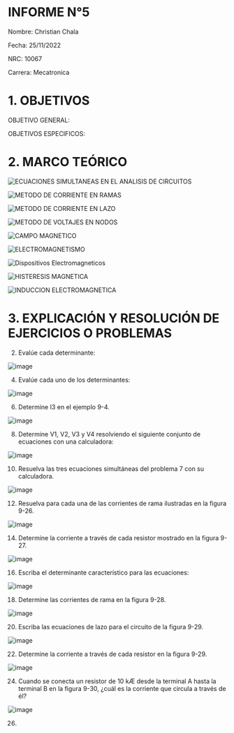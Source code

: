# INFORME N°5
Nombre: Christian Chala

Fecha: 25/11/2022

NRC: 10067

Carrera: Mecatronica

# 1.  OBJETIVOS

OBJETIVO GENERAL:

OBJETIVOS ESPECIFICOS:

# 2.	MARCO TEÓRICO 

![ECUACIONES SIMULTANEAS EN EL ANALISIS DE CIRCUITOS](https://user-images.githubusercontent.com/117959424/209372900-4b617608-0135-4da9-a609-0d0cc3475e9b.png)

![METODO DE CORRIENTE EN RAMAS ](https://user-images.githubusercontent.com/117959424/209374330-b27b7642-4c67-404e-9e8a-471af7c61a51.png)

![METODO DE CORRIENTE EN LAZO](https://user-images.githubusercontent.com/117959424/209380649-51aab013-0cc3-4d32-8b19-815137075ca6.png)

![METODO DE VOLTAJES EN NODOS](https://user-images.githubusercontent.com/117959424/209391515-06cf877e-3c5e-4377-9e8a-0de18d4bac92.png)

![CAMPO MAGNETICO](https://user-images.githubusercontent.com/117959424/209394065-5aec4b50-ae83-4f03-be80-cd9aa0b83537.png)
 
![ELECTROMAGNETISMO](https://user-images.githubusercontent.com/117959424/209396832-c1a75707-0419-47ad-8ef0-8f75cd114e3c.png)

![Dispositivos Electromagneticos ](https://user-images.githubusercontent.com/117959424/209398152-65d052b6-6f5d-4784-b9a8-c74af3827e18.png)

![HISTERESIS  MAGNETICA](https://user-images.githubusercontent.com/117959424/209398716-edecd8f8-74c0-4e3b-8be7-1422f311db4e.png)

![INDUCCION ELECTROMAGNETICA](https://user-images.githubusercontent.com/117959424/209401555-fc6fd7b4-d869-41a9-b464-07c7d4c6e7a8.png)

# 3.	EXPLICACIÓN Y RESOLUCIÓN DE EJERCICIOS O PROBLEMAS

2. Evalúe cada determinante:

![image](https://user-images.githubusercontent.com/117959424/209401882-80c0443c-fed3-4b0d-812f-411196de8bf2.png)

4. Evalúe cada uno de los determinantes:

![image](https://user-images.githubusercontent.com/117959424/209402029-7b7f8370-1223-494d-a80b-47612a15088d.png)

6. Determine I3 en el ejemplo 9-4. 

![image](https://user-images.githubusercontent.com/117959424/209402239-2ac48b75-7d34-4520-81f5-b6e1a88cdf19.png)

8. Determine V1, V2, V3 y V4 resolviendo el siguiente conjunto de ecuaciones con una calculadora:

![image](https://user-images.githubusercontent.com/117959424/209402408-1be9fd33-ff80-417d-8eeb-069e566c2836.png)

10. Resuelva las tres ecuaciones simultáneas del problema 7 con su calculadora.

![image](https://user-images.githubusercontent.com/117959424/209402535-ae95b3ae-8abd-4f96-8210-08782ebf8a80.png)

12. Resuelva para cada una de las corrientes de rama ilustradas en la figura 9-26.

![image](https://user-images.githubusercontent.com/117959424/209403074-eabafd37-379d-4920-b28e-8fd445a4836d.png)

14. Determine la corriente a través de cada resistor mostrado en la figura 9-27.

![image](https://user-images.githubusercontent.com/117959424/209403418-81855b1c-8478-4974-91ff-883cd7b06a74.png)

16. Escriba el determinante característico para las ecuaciones:  

![image](https://user-images.githubusercontent.com/117959424/209403542-37484036-d8ff-496b-935a-9e0e9a26b079.png)

18. Determine las corrientes de rama en la figura 9-28. 

![image](https://user-images.githubusercontent.com/117959424/209403588-908e8f92-bfa6-4ec4-8f66-ae7d68b56fbf.png)

20. Escriba las ecuaciones de lazo para el circuito de la figura 9-29. 

![image](https://user-images.githubusercontent.com/117959424/209404159-440fecdd-cb0c-42f3-8762-4f60f00010b8.png)

22. Determine la corriente a través de cada resistor en la figura 9-29.

![image](https://user-images.githubusercontent.com/117959424/209404512-f6eccac9-9c1d-4aac-9590-5ae6255a9133.png)

24. Cuando se conecta un resistor de 10 kÆ desde la terminal A hasta la terminal B en la figura 9-30, ¿cuál
es la corriente que circula a través de él?

![image](https://user-images.githubusercontent.com/117959424/209405544-6a7aa059-17f5-42eb-9971-47578ab6fc1c.png)

26. 



